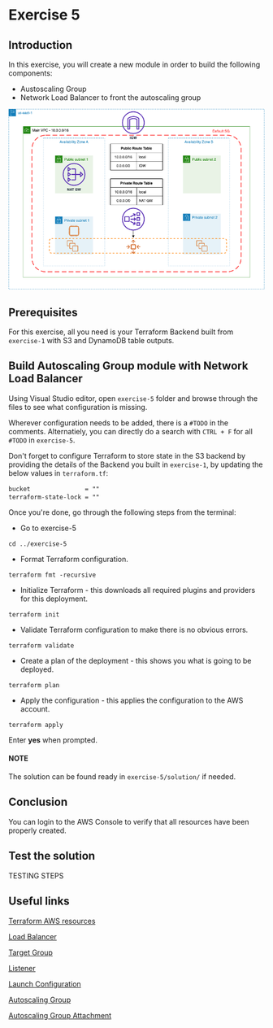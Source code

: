 # Exercise 5

## Introduction

In this exercise, you will create a new module in order to build the following components:
- Austoscaling Group
- Network Load Balancer to front the autoscaling group

![](./../../images/Readme_Diagrams-Exercise%205.png)

## Prerequisites

For this exercise, all you need is your Terraform Backend built from  `exercise-1` with S3 and DynamoDB table outputs.

## Build Autoscaling Group module with Network Load Balancer

Using Visual Studio editor, open `exercise-5` folder and browse through the files to see what configuration is missing.

Wherever configuration needs to be added, there is a `#TODO` in the comments. Alternatiely, you can directly do a search with `CTRL + F` for all `#TODO` in `exercise-5`.

Don't forget to configure Terraform to store state in the S3 backend by providing the details of the Backend you built in `exercise-1`, by updating the below values in `terraform.tf`:

```
bucket               = ""
terraform-state-lock = ""
```

Once you're done, go through the following steps from the terminal:

- Go to exercise-5
```
cd ../exercise-5
```
- Format Terraform configuration.
```
terraform fmt -recursive
```
- Initialize Terraform - this downloads all required plugins and providers for this deployment.
```
terraform init
```
- Validate Terraform configuration to make there is no obvious errors.
```
terraform validate
```
- Create a plan of the deployment - this shows you what is going to be deployed.
```
terraform plan
```
- Apply the configuration - this applies the configuration to the AWS account.
```
terraform apply
```
Enter **yes** when prompted.

#### NOTE

The solution can be found ready in `exercise-5/solution/` if needed.

## Conclusion

You can login to the AWS Console to verify that all resources have been properly created.

## Test the solution

TESTING STEPS

## Useful links

[Terraform AWS resources](https://registry.terraform.io/providers/hashicorp/aws/latest/docs)

[Load Balancer](https://registry.terraform.io/providers/hashicorp/aws/latest/docs/resources/lb)

[Target Group](https://registry.terraform.io/providers/hashicorp/aws/latest/docs/resources/lb_target_group)

[Listener](https://registry.terraform.io/providers/hashicorp/aws/latest/docs/resources/lb_listener)

[Launch Configuration](https://registry.terraform.io/providers/hashicorp/aws/latest/docs/resources/launch_configuration)

[Autoscaling Group](https://registry.terraform.io/providers/hashicorp/aws/latest/docs/resources/autoscaling_group)

[Autoscaling Group Attachment](https://registry.terraform.io/providers/hashicorp/aws/latest/docs/resources/autoscaling_attachment)